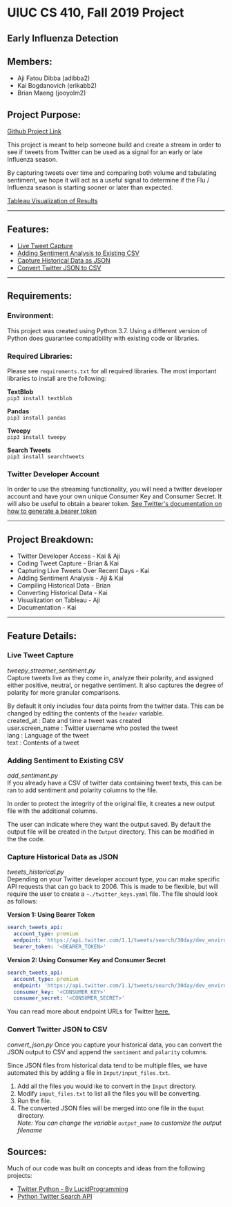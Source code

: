 # UIUC CS 410, Fall 2019 Project
## Early Influenza Detection
## Members:
* Aji Fatou Dibba (adibba2)
* Kai Bogdanovich (erikabb2)
* Brian Maeng (jooyolm2)

## Project Purpose:

[Github Project Link](https://github.com/incognitoPants/early-flu-detection)

This project is meant to help someone build and create a stream in order to see if
tweets from Twitter can be used as a signal for an early or late Influenza season.

By capturing tweets over time and comparing both volume and tabulating sentiment, we
hope it will act as a useful signal to determine if the Flu / Influenza season is
starting sooner or later than expected. 

[Tableau Visualization of Results](https://public.tableau.com/views/SentimentAnalysisViz_15768034428880/SentimentAnalysisontwitterstreams?:display_count=y&:origin=viz_share_link)  
***

## Features:
* [Live Tweet Capture](#live-tweet-capture)
* [Adding Sentiment Analysis to Existing CSV](#adding-sentiment-to-existing-csv)
* [Capture Historical Data as JSON](#capture-historical-data-as-json)
* [Convert Twitter JSON to CSV](#convert-twitter-json-to-csv)  

***

## Requirements:
### Environment:
This project was created using Python 3.7. Using a different version of Python does guarantee
compatibility with existing code or libraries.

### Required Libraries:
Please see ```requirements.txt``` for all required libraries. The most important libraries
to install are the following:  

**TextBlob**  
```pip3 install textblob```

**Pandas**  
```pip3 install pandas```

**Tweepy**  
```pip3 install tweepy```

**Search Tweets**  
```pip3 install searchtweets```

### Twitter Developer Account
In order to use the streaming functionality, you will need a twitter developer account
and have your own unique Consumer Key and Consumer Secret. It will also be useful to
obtain a bearer token. [See Twitter's documentation on how to generate a bearer token](https://developer.twitter.com/en/docs/basics/authentication/oauth-2-0/bearer-tokens)

***

## Project Breakdown:
* Twitter Developer Access - Kai & Aji
* Coding Tweet Capture - Brian & Kai
* Capturing Live Tweets Over Recent Days - Kai
* Adding Sentiment Analysis - Aji & Kai
* Compiling Historical Data - Brian
* Converting Historical Data - Kai
* Visualization on Tableau - Aji
* Documentation - Kai


***

## Feature Details:

### **Live Tweet Capture**  
*tweepy_streamer_sentiment.py*  
Capture tweets live as they come in, analyze their polarity, and assigned either positive, 
neutral, or negative sentiment. It also captures the degree of polarity for more granular
comparisons.

By default it only includes four data points from the twitter data.
This can be changed by editing the contents of the ```header``` variable.  
created_at
: Date and time a tweet was created  
user.screen_name
: Twitter username who posted the tweet  
lang
: Language of the tweet  
text
: Contents of a tweet  


### **Adding Sentiment to Existing CSV**  
*add_sentiment.py*  
If you already have a CSV of twitter data containing tweet texts, this can be ran to
add sentiment and polarity columns to the file.  

In order to protect the integrity of the original file, it creates a new output file 
with the additional columns. 

The user can indicate where they want the output saved. By default the output file
will be created in the `Output` directory. This can be modified in the the code.


### **Capture Historical Data as JSON**  
*tweets_historical.py*  
Depending on your Twitter developer account type, you can make specific API requests
that can go back to 2006. This is made to be flexible, but will require the user to
create a `~./twitter_keys.yaml` file. The file should look as follows:  

**Version 1: Using Bearer Token**
```yaml
search_tweets_api:
  account_type: premium
  endpoint: 'https://api.twitter.com/1.1/tweets/search/30day/dev_environment_name.json'
  bearer_token: '<BEARER_TOKEN>'
```  
**Version 2: Using Consumer Key and Consumer Secret**
```yaml
search_tweets_api:
  account_type: premium
  endpoint: 'https://api.twitter.com/1.1/tweets/search/30day/dev_environment_name.json'
  consumer_key: '<CONSUMER_KEY>'
  consumer_secret: '<CONSUMER_SECRET>'
```  

You can read more about endpoint URLs for Twitter [here.](https://developer.twitter.com/en/docs/tweets/search/api-reference/premium-search)

### **Convert Twitter JSON to CSV**  
*convert_json.py*
Once you capture your historical data, you can convert the JSON output to CSV and 
append the `sentiment` and `polarity` columns.

Since JSON files from historical data tend to be multiple files, we have automated 
this by adding a file in `Input/input_files.txt`.  

1. Add all the files you would ike to convert in the `Input` directory.
2. Modify `input_files.txt` to list all the files you will be converting.
3. Run the file. 
4. The converted JSON files will be merged into one file in the `Ouput` directory.  
*Note: You can change the variable `output_name` to customize the output filename*

## Sources:
Much of our code was built on concepts and ideas from the following projects:
* [Twitter Python - By LucidProgramming](https://github.com/vprusso/youtube_tutorials/tree/master/twitter_python
)
* [Python Twitter Search API](https://github.com/twitterdev/search-tweets-python)